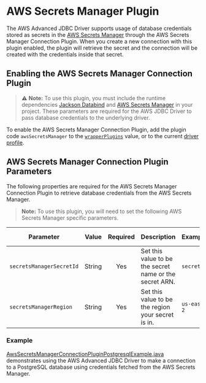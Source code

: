 # AWS Secrets Manager Plugin

The AWS Advanced JDBC Driver supports usage of database credentials stored as secrets in the [AWS Secrets Manager](https://aws.amazon.com/secrets-manager/) through the AWS Secrets Manager Connection Plugin. When you create a new connection with this plugin enabled, the plugin will retrieve the secret and the connection will be created with the credentials inside that secret.

## Enabling the AWS Secrets Manager Connection Plugin
> :warning: **Note:** To use this plugin, you must include the runtime dependencies [Jackson Databind](https://mvnrepository.com/artifact/com.fasterxml.jackson.core/jackson-databind) and [AWS Secrets Manager](https://mvnrepository.com/artifact/software.amazon.awssdk/secretsmanager) in your project. These parameters are required for the AWS JDBC Driver to pass database credentials to the underlying driver.

To enable the AWS Secrets Manager Connection Plugin, add the plugin code `awsSecretsManager` to the [`wrapperPlugins`](../UsingTheJdbcDriver.md#connection-plugin-manager-parameters) value, or to the current [driver profile](../UsingTheJdbcDriver.md#connection-plugin-manager-parameters).

## AWS Secrets Manager Connection Plugin Parameters
The following properties are required for the AWS Secrets Manager Connection Plugin to retrieve database credentials from the AWS Secrets Manager. 

> **Note:** To use this plugin, you will need to set the following AWS Secrets Manager specific parameters.

| Parameter                | Value  | Required | Description                                             | Example     | Default Value |
|--------------------------|:------:|:--------:|:--------------------------------------------------------|:------------|---------------|
| `secretsManagerSecretId` | String |   Yes    | Set this value to be the secret name or the secret ARN. | `secretId`  | `null`        |
| `secretsManagerRegion`   | String |   Yes    | Set this value to be the region your secret is in.      | `us-east-2` | `us-east-1`   |

### Example
[AwsSecretsManagerConnectionPluginPostgresqlExample.java](../../../examples/AWSDriverExample/src/main/java/software/amazon/AwsSecretsManagerConnectionPluginPostgresqlExample.java) 
demonstrates using the AWS Advanced JDBC Driver to make a connection to a PostgreSQL database using credentials fetched from the AWS Secrets Manager.
